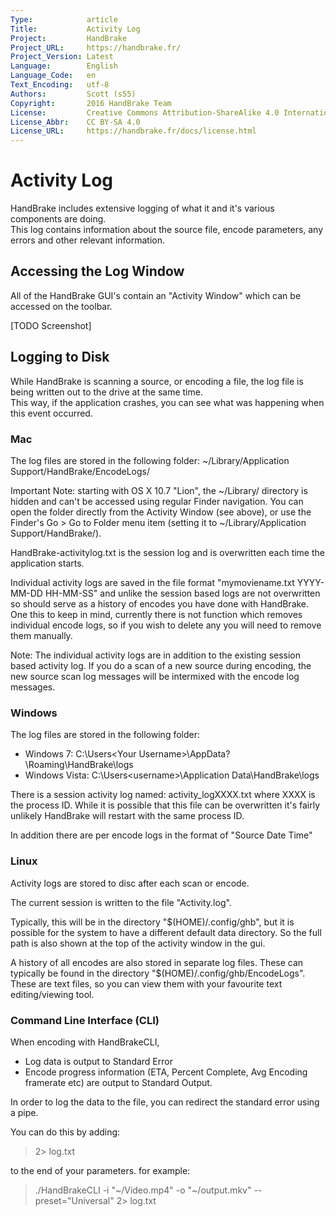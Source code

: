 ```yaml
---
Type:            article
Title:           Activity Log
Project:         HandBrake
Project_URL:     https://handbrake.fr/
Project_Version: Latest
Language:        English
Language_Code:   en
Text_Encoding:   utf-8
Authors:         Scott (s55)
Copyright:       2016 HandBrake Team
License:         Creative Commons Attribution-ShareAlike 4.0 International
License_Abbr:    CC BY-SA 4.0
License_URL:     https://handbrake.fr/docs/license.html
---
```


Activity Log
=================

HandBrake includes extensive logging of what it and it's various components are doing.  
This log contains information about the source file, encode parameters, any errors and other relevant information. 


## Accessing the Log Window

All of the HandBrake GUI's contain an "Activity Window" which can be accessed on the toolbar.

[TODO Screenshot]


## Logging to Disk

While HandBrake is scanning a source, or encoding a file, the log file is being written out to the drive at the same time.  
This way, if the application crashes, you can see what was happening when this event occurred.

### Mac

The log files are stored in the following folder:
~/Library/Application Support/HandBrake/EncodeLogs/

Important Note: starting with OS X 10.7 "Lion", the ~/Library/ directory is hidden and can't be accessed using regular Finder navigation. 
You can open the folder directly from the Activity Window (see above), or use the Finder's Go > Go to Folder menu item (setting it to ~/Library/Application Support/HandBrake/).

HandBrake-activitylog.txt is the session log and is overwritten each time the application starts.

Individual activity logs are saved in the file format "mymoviename.txt YYYY-MM-DD HH-MM-SS" and unlike the session based logs are not overwritten so should serve as a history of encodes you have done with HandBrake. 
One this to keep in mind, currently there is not function which removes individual encode logs, so if you wish to delete any you will need to remove them manually.

Note: The individual activity logs are in addition to the existing session based activity log. 
If you do a scan of a new source during encoding, the new source scan log messages will be intermixed with the encode log messages.

### Windows

The log files are stored in the following folder:

* Windows 7: C:\Users\<Your Username>\AppData?\Roaming\HandBrake\logs
* Windows Vista: C:\Users\<username>\Application Data\HandBrake\logs

There is a session activity log named:  activity_logXXXX.txt where XXXX is the process ID. 
While it is possible that this file can be overwritten it's fairly unlikely HandBrake will restart with the same process ID.

In addition there are per encode logs in the format  of "Source Date Time"


### Linux

Activity logs are stored to disc after each scan or encode.

The current session is written to the file "Activity.log".

Typically, this will be in the directory "$(HOME)/.config/ghb", but it is possible for the system to have a different default data directory. So the full path is also shown at the top of the activity window in the gui. 

A history of all encodes are also stored in separate log files. These can typically be found in the directory "$(HOME)/.config/ghb/EncodeLogs". These are text files, so you can view them with your favourite text editing/viewing tool.

### Command Line Interface (CLI)

When encoding with HandBrakeCLI,

* Log data is output to Standard Error
* Encode progress information (ETA, Percent Complete, Avg Encoding framerate etc) are output to Standard Output.


In order to log the data to the file, you can redirect the standard error using a pipe.

You can do this by adding:

> 2> log.txt

to the end of your parameters. for example:

> ./HandBrakeCLI -i "~/Video.mp4" -o "~/output.mkv" --preset="Universal" 2> log.txt

